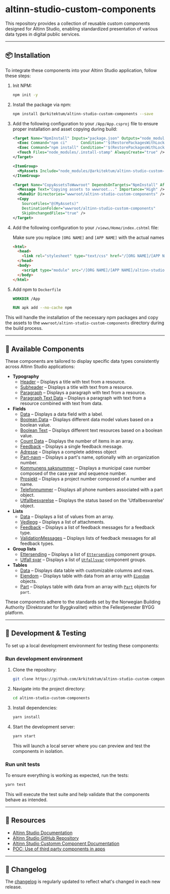 # altinn-studio-custom-components

This repository provides a collection of reusable custom components designed for Altinn Studio, enabling standardized presentation of various data types in digital public services.

---

## 📦 Installation

To integrate these components into your Altinn Studio application, follow these steps:

1. Init NPM:

   ```bash
   npm init -y
   ```

2. Install the package via npm:

   ```bash
   npm install @arkitektum/altinn-studio-custom-components --save
   ```

3. Add the following configuration to your `/App/App.csproj` file to ensure proper installation and asset copying during build:

   ```xml
   <Target Name="NpmInstall" Inputs="package.json" Outputs="node_modules/.install-stamp">
     <Exec Command="npm ci"      Condition="'$(RestorePackagesWithLockFile)' == 'true'" />
     <Exec Command="npm install" Condition="'$(RestorePackagesWithLockFile)' != 'true'" />
     <Touch Files="node_modules/.install-stamp" AlwaysCreate="true" />
   </Target>

   <ItemGroup>
     <MyAssets Include="node_modules/@arkitektum/altinn-studio-custom-components/**/*.*" />
   </ItemGroup>

   <Target Name="CopyAssetsToWwwroot" DependsOnTargets="NpmInstall" AfterTargets="Build">
     <Message Text="Copying assets to wwwroot..." Importance="High" />
     <MakeDir Directories="wwwroot/altinn-studio-custom-components" />
     <Copy
       SourceFiles="@(MyAssets)"
       DestinationFolder="wwwroot/altinn-studio-custom-components"
       SkipUnchangedFiles="true" />
   </Target>
   ```

4. Add the following configuration to your `/views/Home/index.cshtml` file:

   Make sure you replace `[ORG NAME]` and `[APP NAME]` with the actual names

   ```html
   <html>
     <head>
       <link rel="stylesheet" type="text/css" href="/[ORG NAME]/[APP NAME]/altinn-studio-custom-components/main.css">
     </head>
     <body>
       <script type="module" src="/[ORG NAME]/[APP NAME]/altinn-studio-custom-components/main.js"></script>
     </body>
   </html>
   ```

5. Add npm to `Dockerfile`

   ```dockerfile
   WORKDIR /App

   RUN apk add --no-cache npm
   ```

This will handle the installation of the necessary npm packages and copy the assets to the `wwwroot/altinn-studio-custom-components` directory during the build process.

---

## 🧩 Available Components

These components are tailored to display specific data types consistently across Altinn Studio applications:

- **Typography**
  - [Header](src/components/data-components/custom-header-text/) – Displays a title with text from a resource.
  - [Subheader](src/components/data-components/custom-subheader-text) – Displays a title with text from a resource.
  - [Paragraph](src/components/data-components/custom-paragraph-text/) – Displays a paragraph with text from a resource.
  - [Paragraph Text Data](src/components/data-components/custom-paragraph-text-data/) – Displays a paragraph with text from a resource combined with text from data.
- **Fields**
  - [Data](src/components/data-components/custom-field-data/) – Displays a data field with a label.
  - [Boolean Data](src/components/data-components/custom-field-boolean-data/) – Displays different data model values based on a boolean value.
  - [Boolean Text](src/components/data-components/custom-field-boolean-text/) – Displays different text resources based on a boolean value.
  - [Count Data](src/components/data-components/custom-field-count-data/) – Displays the number of items in an array.
  - [Feedback](src/components/data-components/custom-feedback-data/) – Displays a single feedback message.
  - [Adresse](src/components/data-components/custom-field-adresse/) – Displays a complete address object
  - [Part-navn](src/components/data-components/custom-field-part-navn/) – Displays a part's name, optionally with an organization number.
  - [Kommunens saksnummer](src/components/data-components/custom-field-kommunens-saksnummer/) – Displays a municipal case number composed of the case year and sequence number.
  - [Prosjekt](src/components/data-components/custom-field-prosjekt/) – Displays a project number composed of a number and name.
  - [Telefonnummer](src/components/data-components/custom-field-telefonnummer/) – Displays all phone numbers associated with a part object.
  - [Utfallbesvarelse](src/components/data-components/custom-field-utfall-svar-status/) – Displays the status based on the 'Utfallbesvarelse' object.
- **Lists**
  - [Data](src/components/data-components/custom-list-data/) – Displays a list of values from an array.
  - [Vedlegg](src/components/data-components/custom-list-vedlegg/) – Displays a list of attachments.
  - [Feedback](src/components/data-components/custom-feedbacklist-data/) – Displays a list of feedback messages for a feedback type.
  - [ValidationMessages](src/components/data-components/custom-feedbacklist-validation-messages/) – Displays lists of feedback messages for all feedback types.
- **Group lists**
  - [Ettersending](src/components/data-components/custom-grouplist-ettersending/) – Displays a list of [`Ettersending`](src/classes/data-classes/Ettersending.js) component groups.
  - [Utfall svar](src/components/data-components/custom-grouplist-utfall-svar-type/) – Displays a list of [`Utfallsvar`](src/classes/data-classes/UtfallSvar.js) component groups.
- **Tables**
  - [Data](src/components/data-components/custom-table-data/) – Displays data table with customizable columns and rows.
  - [Eiendom](src/components/data-components/custom-table-eiendom/) – Displays table with data from an array with [`Eiendom`](src/classes/data-classes/Eiendom.js) objects.
  - [Part](src/components/data-components/custom-table-part/) – Displays table with data from an array with [`Part`](src/classes/data-classes/Part.js) objects for `part`.

These components adhere to the standards set by the Norwegian Building Authority (Direktoratet for Byggkvalitet) within the Fellestjenester BYGG platform.

---

## 🧪 Development & Testing

To set up a local development environment for testing these components:

### Run development environment

1. Clone the repository:

   ```bash
   git clone https://github.com/Arkitektum/altinn-studio-custom-components.git
   ```

2. Navigate into the project directory:

   ```bash
   cd altinn-studio-custom-components
   ```

3. Install dependencies:

   ```bash
   yarn install
   ```

4. Start the development server:

   ```bash
   yarn start
   ```

   This will launch a local server where you can preview and test the components in isolation.

### Run unit tests

To ensure everything is working as expected, run the tests:

```bash
yarn test
```

This will execute the test suite and help validate that the components behave as intended.

---

## 🔗 Resources

- [Altinn Studio Documentation](https://docs.altinn.studio/)
- [Altinn Studio GitHub Repository](https://github.com/Altinn/altinn-studio)
- [Altinn Studio Customm Component Documentation](https://docs.altinn.studio/altinn-studio/reference/ux/components/custom/)
- [POC: Use of third party components in apps](https://github.com/Altinn/altinn-studio/issues/8681)

---

## 📝 Changelog

The [changelog](https://github.com/Arkitektum/altinn-studio-custom-components/releases) is regularly updated to reflect what's changed in each new release.
